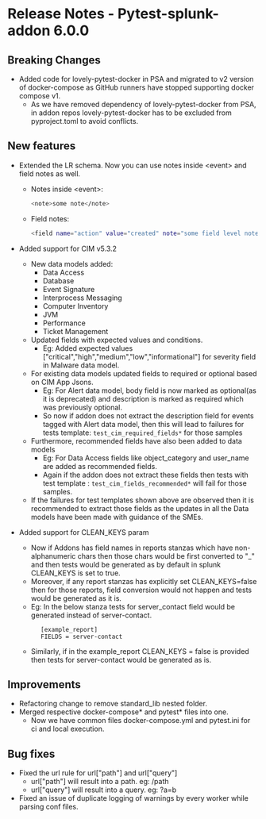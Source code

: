 # Release Notes - Pytest-splunk-addon 6.0.0

## Breaking Changes
- Added code for lovely-pytest-docker in PSA and migrated to v2 version of docker-compose as GitHub runners have stopped supporting docker compose v1.
  - As we have removed dependency of lovely-pytest-docker from PSA, in addon repos lovely-pytest-docker has to be excluded from pyproject.toml to avoid conflicts.


## New features

- Extended the LR schema. Now you can use notes inside \<event\>  and field notes as well.
  - Notes inside \<event\>:
    ```bash
    <note>some note</note>
    ```
  - Field notes:
    ```bash
    <field name="action" value="created" note="some field level note" />
    ```
 - Added support for CIM v5.3.2
   - New data models added:
     - Data Access
     - Database
     - Event Signature
     - Interprocess Messaging
     - Computer Inventory
     - JVM
     - Performance
     - Ticket Management
   - Updated fields with expected values and conditions.
     - Eg: Added expected values ["critical","high","medium","low","informational"] for severity field in Malware data model.
   - For existing data models updated fields to required or optional based on CIM App Jsons.
     - Eg: For Alert data model, body field is now marked as optional(as it is deprecated) and description is marked as required which was previously optional.
     - So now if addon does not extract the description field for events tagged with Alert data model, then this will lead to failures for tests template: `test_cim_required_fields*` for those samples
   - Furthermore, recommended fields have also been added to data models
     - Eg: For Data Access fields like object_category and user_name are added as recommended fields.
     - Again if the addon does not extract these fields then tests with test template : `test_cim_fields_recommended*` will fail for those samples.
   - If the failures for test templates shown above are observed then it is recommended to extract those fields as the updates in all the Data models have been made with guidance of the SMEs.

 - Added support for CLEAN_KEYS param
   - Now if Addons has field names in reports stanzas which have non-alphanumeric chars then those chars would be first converted to "_" and then tests would be generated as by default in splunk CLEAN_KEYS is set to true.
   - Moreover, if any report stanzas has explicitly set CLEAN_KEYS=false then for those reports, field conversion would not happen and tests would be generated as it is.
   - Eg: In the below stanza tests for server_contact field would be generated instead of server-contact.
   ```
         [example_report]
         FIELDS = server-contact
   ```
   - Similarly, if in the example_report CLEAN_KEYS = false is provided then tests for server-contact would be generated as is.


## Improvements
 - Refactoring change to remove standard_lib nested folder.
 - Merged respective docker-compose* and pytest* files into one.
   - Now we have common files docker-compose.yml and pytest.ini for ci and local execution.

## Bug fixes

 - Fixed the url rule for url["path"] and url["query"]
   - url["path"] will result into a path. eg: /path
   - url["query"] will result into a query. eg: ?a=b
 - Fixed an issue of duplicate logging of warnings by every worker while parsing conf files.
